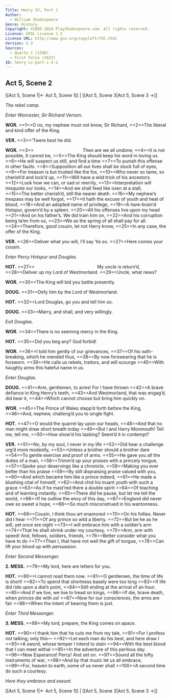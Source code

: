 ```yaml
---
Title: Henry IV, Part 1
Author: 
  - William Shakespeare
Genre: History
Copyright: ©2005-2024 PlayShakespeare.com. All rights reserved.
License: GFDL License 1.3
License URL: http://www.gnu.org/copyleft/fdl.html
Version: 5.3
Sources:
  - Quarto 1 (1598)
  - First Folio (1623)
ID: henry-iv-part-i-5-2
---
```


## Act 5, Scene 2
[[Act 5, Scene 1|← Act 5, Scene 1]] | [[Act 5, Scene 3|Act 5, Scene 3 →]]

*The rebel camp.*

*Enter Worcester, Sir Richard Vernon.*

**WOR.**
==1==O no, my nephew must not know, Sir Richard,
==2==The liberal and kind offer of the King.

**VER.**
==3==’Twere best he did.

**WOR.**
==3==           Then are we all undone;
==4==It is not possible, it cannot be,
==5==The King should keep his word in loving us.
==6==He will suspect us still, and find a time
==7==To punish this offense in other faults.
==8==Supposition all our lives shall be stuck full of eyes,
==9==For treason is but trusted like the fox,
==10==Who never so tame, so cherish’d and lock’d up,
==11==Will have a wild trick of his ancestors.
==12==Look how we can, or sad or merrily,
==13==Interpretation will misquote our looks,
==14==And we shall feed like oxen at a stall,
==15==The better cherish’d, still the nearer death.
==16==My nephew’s trespass may be well forgot,
==17==It hath the excuse of youth and heat of blood,
==18==And an adopted name of privilege,
==19==A hare-brain’d Hotspur, govern’d by a spleen.
==20==All his offenses live upon my head
==21==And on his father’s. We did train him on,
==22==And his corruption being ta’en from us,
==23==We as the spring of all shall pay for all.
==24==Therefore, good cousin, let not Harry know,
==25==In any case, the offer of the King.

**VER.**
==26==Deliver what you will, I’ll say ’tis so.
==27==Here comes your cousin.

*Enter Percy Hotspur and Douglas.*

**HOT.**
==27==              My uncle is return’d,
==28==Deliver up my Lord of Westmorland.
==29==Uncle, what news?

**WOR.**
==30==The King will bid you battle presently.

**DOUG.**
==31==Defy him by the Lord of Westmorland.

**HOT.**
==32==Lord Douglas, go you and tell him so.

**DOUG.**
==33==Marry, and shall, and very willingly.

*Exit Douglas.*

**WOR.**
==34==There is no seeming mercy in the King.

**HOT.**
==35==Did you beg any? God forbid!

**WOR.**
==36==I told him gently of our grievances,
==37==Of his oath-breaking, which he mended thus,
==38==By now forswearing that he is forsworn.
==39==He calls us rebels, traitors, and will scourge
==40==With haughty arms this hateful name in us.

*Enter Douglas.*

**DOUG.**
==41==Arm, gentlemen, to arms! For I have thrown
==42==A brave defiance in King Henry’s teeth,
==43==And Westmorland, that was engag’d, did bear it,
==44==Which cannot choose but bring him quickly on.

**WOR.**
==45==The Prince of Wales stepp’d forth before the King,
==46==And, nephew, challeng’d you to single fight.

**HOT.**
==47==O would the quarrel lay upon our heads,
==48==And that no man might draw short breath today
==49==But I and Harry Monmouth! Tell me, tell me,
==50==How show’d his tasking? Seem’d it in contempt?

**VER.**
==51==No, by my soul, I never in my life
==52==Did hear a challenge urg’d more modestly,
==53==Unless a brother should a brother dare
==54==To gentle exercise and proof of arms.
==55==He gave you all the duties of a man,
==56==Trimm’d up your praises with a princely tongue,
==57==Spoke your deservings like a chronicle,
==58==Making you ever better than his praise
==59==By still dispraising praise valued with you,
==60==And which became him like a prince indeed,
==61==He made a blushing cital of himself,
==62==And chid his truant youth with such a grace
==63==As if he mast’red there a double spirit
==64==Of teaching and of learning instantly.
==65==There did he pause, but let me tell the world,
==66==If he outlive the envy of this day,
==67==England did never owe so sweet a hope,
==68==So much misconstrued in his wantonness.

**HOT.**
==69==Cousin, I think thou art enamored
==70==On his follies. Never did I hear
==71==Of any prince so wild a liberty.
==72==But be he as he will, yet once ere night
==73==I will embrace him with a soldier’s arm
==74==That he shall shrink under my courtesy.
==75==Arm, arm with speed! And, fellows, soldiers, friends,
==76==Better consider what you have to do
==77==Than I, that have not well the gift of tongue,
==78==Can lift your blood up with persuasion.

*Enter Second Messenger.*

**2. MESS.**
==79==My lord, here are letters for you.

**HOT.**
==80==I cannot read them now.
==81==O gentlemen, the time of life is short!
==82==To spend that shortness basely were too long
==83==If life did ride upon a dial’s point,
==84==Still ending at the arrival of an hour.
==85==And if we live, we live to tread on kings,
==86==If die, brave death, when princes die with us!
==87==Now for our consciences, the arms are fair
==88==When the intent of bearing them is just.

*Enter Third Messenger.*

**3. MESS.**
==89==My lord, prepare, the King comes on apace.

**HOT.**
==90==I thank him that he cuts me from my tale,
==91==For I profess not talking; only this⁠—
==92==Let each man do his best, and here draw I
==93==A sword, whose temper I intend to stain
==94==With the best blood that I can meet withal
==95==In the adventure of this perilous day.
==96==Now Esperance! Percy! And set on.
==97==Sound all the lofty instruments of war,
==98==And by that music let us all embrace,
==99==For, heaven to earth, some of us never shall
==100==A second time do such a courtesy.

*Here they embrace and exeunt.*

[[Act 5, Scene 1|← Act 5, Scene 1]] | [[Act 5, Scene 3|Act 5, Scene 3 →]]
